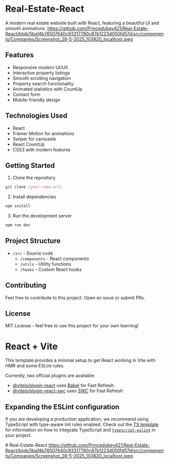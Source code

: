 # Real-Estate-React

A modern real estate website built with React, featuring a beautiful UI and smooth animations.
https://github.com/Princedubey421/Real-Estate-React/blob/5baf4b76507640c93317780c87b1223d050fd57d/src/components/Companies/Screenshot_28-5-2025_103820_localhost.jpeg
## Features

- Responsive modern UI/UX
- Interactive property listings
- Smooth scrolling navigation
- Property search functionality
- Animated statistics with CountUp
- Contact form
- Mobile-friendly design

## Technologies Used

- React
- Framer Motion for animations
- Swiper for carousels
- React CountUp
- CSS3 with modern features

## Getting Started

1. Clone the repository
```bash
git clone [your-repo-url]
```

2. Install dependencies
```bash
npm install
```

3. Run the development server
```bash
npm run dev
```

## Project Structure

- `/src` - Source code
  - `/components` - React components
  - `/utils` - Utility functions
  - `/hooks` - Custom React hooks

## Contributing

Feel free to contribute to this project. Open an issue or submit PRs.

## License

MIT License - feel free to use this project for your own learning!

# React + Vite

This template provides a minimal setup to get React working in Vite with HMR and some ESLint rules.

Currently, two official plugins are available:

- [@vitejs/plugin-react](https://github.com/vitejs/vite-plugin-react/blob/main/packages/plugin-react) uses [Babel](https://babeljs.io/) for Fast Refresh
- [@vitejs/plugin-react-swc](https://github.com/vitejs/vite-plugin-react/blob/main/packages/plugin-react-swc) uses [SWC](https://swc.rs/) for Fast Refresh

## Expanding the ESLint configuration

If you are developing a production application, we recommend using TypeScript with type-aware lint rules enabled. Check out the [TS template](https://github.com/vitejs/vite/tree/main/packages/create-vite/template-react-ts) for information on how to integrate TypeScript and [`typescript-eslint`](https://typescript-eslint.io) in your project.

#   R e a l - E s t a t e - R e a c t 
 https://github.com/Princedubey421/Real-Estate-React/blob/5baf4b76507640c93317780c87b1223d050fd57d/src/components/Companies/Screenshot_28-5-2025_103820_localhost.jpeg
 
